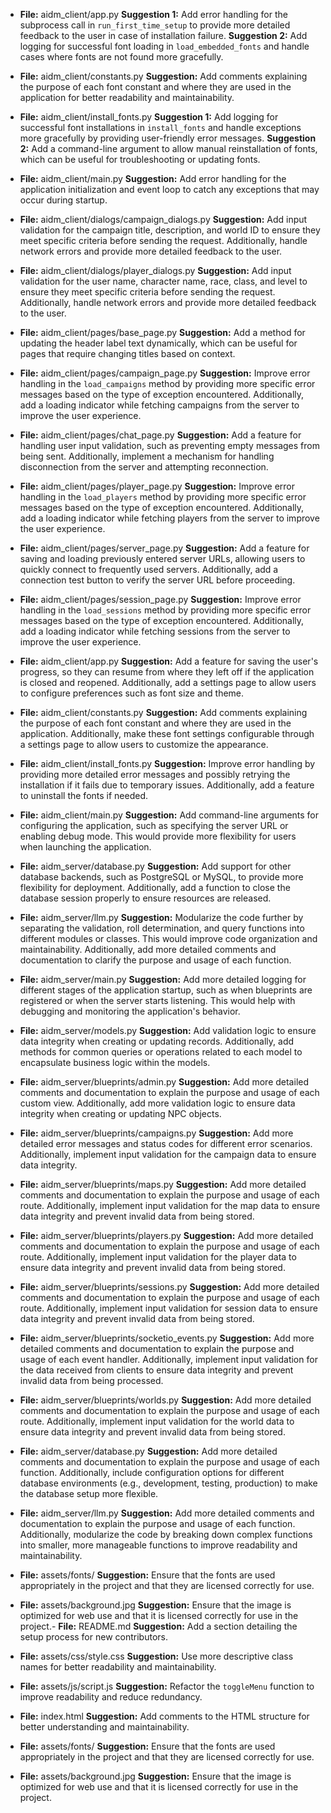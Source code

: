  - **File:** aidm_client/app.py
**Suggestion 1:** Add error handling for the subprocess call in `run_first_time_setup` to provide more detailed feedback to the user in case of installation failure.
**Suggestion 2:** Add logging for successful font loading in `load_embedded_fonts` and handle cases where fonts are not found more gracefully.
- **File:** aidm_client/constants.py
**Suggestion:** Add comments explaining the purpose of each font constant and where they are used in the application for better readability and maintainability.

- **File:** aidm_client/install_fonts.py
**Suggestion 1:** Add logging for successful font installations in `install_fonts` and handle exceptions more gracefully by providing user-friendly error messages.
**Suggestion 2:** Add a command-line argument to allow manual reinstallation of fonts, which can be useful for troubleshooting or updating fonts.

- **File:** aidm_client/main.py
**Suggestion:** Add error handling for the application initialization and event loop to catch any exceptions that may occur during startup.

- **File:** aidm_client/dialogs/campaign_dialogs.py
**Suggestion:** Add input validation for the campaign title, description, and world ID to ensure they meet specific criteria before sending the request. Additionally, handle network errors and provide more detailed feedback to the user.

- **File:** aidm_client/dialogs/player_dialogs.py
**Suggestion:** Add input validation for the user name, character name, race, class, and level to ensure they meet specific criteria before sending the request. Additionally, handle network errors and provide more detailed feedback to the user.

- **File:** aidm_client/pages/base_page.py
**Suggestion:** Add a method for updating the header label text dynamically, which can be useful for pages that require changing titles based on context.

- **File:** aidm_client/pages/campaign_page.py
**Suggestion:** Improve error handling in the `load_campaigns` method by providing more specific error messages based on the type of exception encountered. Additionally, add a loading indicator while fetching campaigns from the server to improve the user experience.

- **File:** aidm_client/pages/chat_page.py
**Suggestion:** Add a feature for handling user input validation, such as preventing empty messages from being sent. Additionally, implement a mechanism for handling disconnection from the server and attempting reconnection.

- **File:** aidm_client/pages/player_page.py
**Suggestion:** Improve error handling in the `load_players` method by providing more specific error messages based on the type of exception encountered. Additionally, add a loading indicator while fetching players from the server to improve the user experience.

- **File:** aidm_client/pages/server_page.py
**Suggestion:** Add a feature for saving and loading previously entered server URLs, allowing users to quickly connect to frequently used servers. Additionally, add a connection test button to verify the server URL before proceeding.

- **File:** aidm_client/pages/session_page.py
**Suggestion:** Improve error handling in the `load_sessions` method by providing more specific error messages based on the type of exception encountered. Additionally, add a loading indicator while fetching sessions from the server to improve the user experience.

- **File:** aidm_client/app.py
**Suggestion:** Add a feature for saving the user's progress, so they can resume from where they left off if the application is closed and reopened. Additionally, add a settings page to allow users to configure preferences such as font size and theme.

- **File:** aidm_client/constants.py
**Suggestion:** Add comments explaining the purpose of each font constant and where they are used in the application. Additionally, make these font settings configurable through a settings page to allow users to customize the appearance.

- **File:** aidm_client/install_fonts.py
**Suggestion:** Improve error handling by providing more detailed error messages and possibly retrying the installation if it fails due to temporary issues. Additionally, add a feature to uninstall the fonts if needed.

- **File:** aidm_client/main.py
**Suggestion:** Add command-line arguments for configuring the application, such as specifying the server URL or enabling debug mode. This would provide more flexibility for users when launching the application.

- **File:** aidm_server/database.py
**Suggestion:** Add support for other database backends, such as PostgreSQL or MySQL, to provide more flexibility for deployment. Additionally, add a function to close the database session properly to ensure resources are released.

- **File:** aidm_server/llm.py
**Suggestion:** Modularize the code further by separating the validation, roll determination, and query functions into different modules or classes. This would improve code organization and maintainability. Additionally, add more detailed comments and documentation to clarify the purpose and usage of each function.

- **File:** aidm_server/main.py
**Suggestion:** Add more detailed logging for different stages of the application startup, such as when blueprints are registered or when the server starts listening. This would help with debugging and monitoring the application's behavior.

- **File:** aidm_server/models.py
**Suggestion:** Add validation logic to ensure data integrity when creating or updating records. Additionally, add methods for common queries or operations related to each model to encapsulate business logic within the models.

- **File:** aidm_server/blueprints/admin.py
**Suggestion:** Add more detailed comments and documentation to explain the purpose and usage of each custom view. Additionally, add more validation logic to ensure data integrity when creating or updating NPC objects.

- **File:** aidm_server/blueprints/campaigns.py
**Suggestion:** Add more detailed error messages and status codes for different error scenarios. Additionally, implement input validation for the campaign data to ensure data integrity.

- **File:** aidm_server/blueprints/maps.py
**Suggestion:** Add more detailed comments and documentation to explain the purpose and usage of each route. Additionally, implement input validation for the map data to ensure data integrity and prevent invalid data from being stored.

- **File:** aidm_server/blueprints/players.py
**Suggestion:** Add more detailed comments and documentation to explain the purpose and usage of each route. Additionally, implement input validation for the player data to ensure data integrity and prevent invalid data from being stored.

- **File:** aidm_server/blueprints/sessions.py
**Suggestion:** Add more detailed comments and documentation to explain the purpose and usage of each route. Additionally, implement input validation for session data to ensure data integrity and prevent invalid data from being stored.

- **File:** aidm_server/blueprints/socketio_events.py
**Suggestion:** Add more detailed comments and documentation to explain the purpose and usage of each event handler. Additionally, implement input validation for the data received from clients to ensure data integrity and prevent invalid data from being processed.

- **File:** aidm_server/blueprints/worlds.py
**Suggestion:** Add more detailed comments and documentation to explain the purpose and usage of each route. Additionally, implement input validation for the world data to ensure data integrity and prevent invalid data from being stored.

- **File:** aidm_server/database.py
**Suggestion:** Add more detailed comments and documentation to explain the purpose and usage of each function. Additionally, include configuration options for different database environments (e.g., development, testing, production) to make the database setup more flexible.

- **File:** aidm_server/llm.py
**Suggestion:** Add more detailed comments and documentation to explain the purpose and usage of each function. Additionally, modularize the code by breaking down complex functions into smaller, more manageable functions to improve readability and maintainability.





- **File:** assets/fonts/
**Suggestion:** Ensure that the fonts are used appropriately in the project and that they are licensed correctly for use.

- **File:** assets/background.jpg
**Suggestion:** Ensure that the image is optimized for web use and that it is licensed correctly for use in the project.- **File:** README.md
  **Suggestion:** Add a section detailing the setup process for new contributors.

- **File:** assets/css/style.css
  **Suggestion:** Use more descriptive class names for better readability and maintainability.

- **File:** assets/js/script.js
  **Suggestion:** Refactor the `toggleMenu` function to improve readability and reduce redundancy.

- **File:** index.html
  **Suggestion:** Add comments to the HTML structure for better understanding and maintainability.

- **File:** assets/fonts/
  **Suggestion:** Ensure that the fonts are used appropriately in the project and that they are licensed correctly for use.

- **File:** assets/background.jpg
  **Suggestion:** Ensure that the image is optimized for web use and that it is licensed correctly for use in the project.
